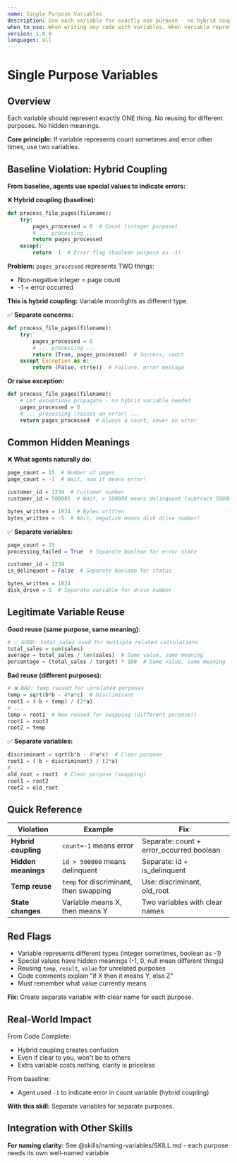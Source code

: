 ```yaml
---
name: Single Purpose Variables
description: Use each variable for exactly one purpose - no hybrid coupling or hidden meanings
when_to_use: When writing any code with variables. When variable represents different things at different times. When -1 or special values indicate errors. When reusing temp for unrelated purposes. When variable meaning changes. When hybrid coupling exists. When pageCount=-1 means error not count.
version: 1.0.0
languages: all
---
```


# Single Purpose Variables

## Overview

Each variable should represent exactly ONE thing. No reusing for different purposes. No hidden meanings.

**Core principle:** If variable represents count sometimes and error other times, use two variables.

## Baseline Violation: Hybrid Coupling

**From baseline, agents use special values to indicate errors:**

❌ **Hybrid coupling (baseline):**
```python
def process_file_pages(filename):
    try:
        pages_processed = 0  # Count (integer purpose)
        # ... processing ...
        return pages_processed
    except:
        return -1  # Error flag (boolean purpose as -1)
```

**Problem:** `pages_processed` represents TWO things:
- Non-negative integer = page count
- -1 = error occurred

**This is hybrid coupling:** Variable moonlights as different type.

✅ **Separate concerns:**
```python
def process_file_pages(filename):
    try:
        pages_processed = 0
        # ... processing ...
        return (True, pages_processed)  # Success, count
    except Exception as e:
        return (False, str(e))  # Failure, error message
```

**Or raise exception:**
```python
def process_file_pages(filename):
    # Let exceptions propagate - no hybrid variable needed
    pages_processed = 0
    # ... processing (raises on error) ...
    return pages_processed  # Always a count, never an error
```

## Common Hidden Meanings

❌ **What agents naturally do:**

```python
page_count = 15  # Number of pages
page_count = -1  # Wait, now it means error!

customer_id = 1234  # Customer number
customer_id = 500001  # Wait, > 500000 means delinquent (subtract 500000)!

bytes_written = 1024  # Bytes written
bytes_written = -5  # Wait, negative means disk drive number!
```

✅ **Separate variables:**
```python
page_count = 15
processing_failed = True  # Separate boolean for error state

customer_id = 1234
is_delinquent = False  # Separate boolean for status

bytes_written = 1024
disk_drive = 5  # Separate variable for drive number
```

## Legitimate Variable Reuse

**Good reuse (same purpose, same meaning):**

```python
# ✅ GOOD: total_sales used for multiple related calculations
total_sales = sum(sales)
average = total_sales / len(sales)  # Same value, same meaning
percentage = (total_sales / target) * 100  # Same value, same meaning
```

**Bad reuse (different purposes):**

```python
# ❌ BAD: temp reused for unrelated purposes
temp = sqrt(b*b - 4*a*c)  # Discriminant
root1 = (-b + temp) / (2*a)
# ...
temp = root1  # Now reused for swapping (different purpose!)
root1 = root2
root2 = temp
```

✅ **Separate variables:**
```python
discriminant = sqrt(b*b - 4*a*c)  # Clear purpose
root1 = (-b + discriminant) / (2*a)
# ...
old_root = root1  # Clear purpose (swapping)
root1 = root2
root2 = old_root
```

## Quick Reference

| Violation | Example | Fix |
|-----------|---------|-----|
| **Hybrid coupling** | `count=-1` means error | Separate: count + error_occurred boolean |
| **Hidden meanings** | `id > 500000` means delinquent | Separate: id + is_delinquent |
| **Temp reuse** | `temp` for discriminant, then swapping | Use: discriminant, old_root |
| **State changes** | Variable means X, then means Y | Two variables with clear names |

## Red Flags

- Variable represents different types (integer sometimes, boolean as -1)
- Special values have hidden meanings (-1, 0, null mean different things)
- Reusing `temp`, `result`, `value` for unrelated purposes
- Code comments explain "if X then it means Y, else Z"
- Must remember what value currently means

**Fix:** Create separate variable with clear name for each purpose.

## Real-World Impact

From Code Complete:
- Hybrid coupling creates confusion
- Even if clear to you, won't be to others
- Extra variable costs nothing, clarity is priceless

From baseline:
- Agent used `-1` to indicate error in count variable (hybrid coupling)

**With this skill:** Separate variables for separate purposes.

## Integration with Other Skills

**For naming clarity:** See @skills/naming-variables/SKILL.md - each purpose needs its own well-named variable
